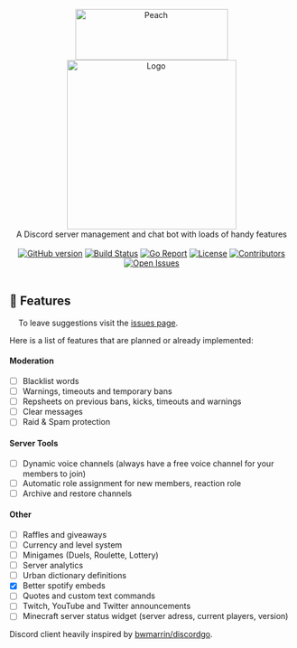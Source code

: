 <p align="center">
 <img alt="Peach" width="270" height="90" src="https://raw.githubusercontent.com/peach-bot/Peach/master/assets/title.png"></img><br>
 <img alt="Logo" width="300" height="300" src="https://raw.githubusercontent.com/peach-bot/Peach/master/assets/logo.png"></img><br>
 A Discord server management and chat bot with loads of handy features<br><br>
 <a href="https://github.com/peach-bot/Peach/releases"><img src="https://img.shields.io/github/v/release/peach-bot/peach?color=brightgreen&include_prereleases&style=flat-square" alt="GitHub version"></img></a>
 <a href="https://app.travis-ci.com/github/peach-bot/Peach/branches"><img src="https://img.shields.io/travis/com/peach-bot/Peach/master?style=flat-square" alt="Build Status"></img></a>
 <a href="https://goreportcard.com/report/github.com/peach-bot/Peach"><img src="https://img.shields.io/badge/go%20report-A+-brightgreen.svg?style=flat-square" alt="Go Report"></img></a>
 <a href="https://github.com/peach-bot/Peach/blob/master/LICENSE"><img src="https://img.shields.io/github/license/peach-bot/Peach?color=brightgreen&style=flat-square" alt="License"></img></a>
 <a href="#contributors"><img src="https://img.shields.io/github/contributors/peach-bot/Peach?style=flat-square" alt="Contributors"></img></a>
 <a href="https://github.com/peach-bot/Peach/issues"><img src="https://img.shields.io/github/issues-raw/peach-bot/peach?style=flat-square" alt="Open Issues"></img></a><br><br>
</p>

<!--[**Try all features today and for free**](http://bit.ly/peachbot)-->

## 🍑 Features
<img src=https://raw.githubusercontent.com/peach-bot/Peach/master/assets/issues.png width=12px></img>
To leave suggestions visit the [issues page](https://github.com/peach-bot/Peach/issues). 

Here is a list of features that are planned or already implemented:

#### Moderation

 - [ ] Blacklist words
 - [ ] Warnings, timeouts and temporary bans
 - [ ] Repsheets on previous bans, kicks, timeouts and warnings
 - [ ] Clear messages
 - [ ] Raid & Spam protection

#### Server Tools
 - [ ] Dynamic voice channels (always have a free voice channel for your members to join)
 - [ ] Automatic role assignment for new members, reaction role
 - [ ] Archive and restore channels

#### Other
 - [ ] Raffles and giveaways
 - [ ] Currency and level system
 - [ ] Minigames (Duels, Roulette, Lottery)
 - [ ] Server analytics
 - [ ] Urban dictionary definitions
 - [x] Better spotify embeds
 - [ ] Quotes and custom text commands
 - [ ] Twitch, YouTube and Twitter announcements
 - [ ] Minecraft server status widget (server adress, current players, version)

Discord client heavily inspired by [bwmarrin/discordgo](https://github.com/bwmarrin/discordgo).
